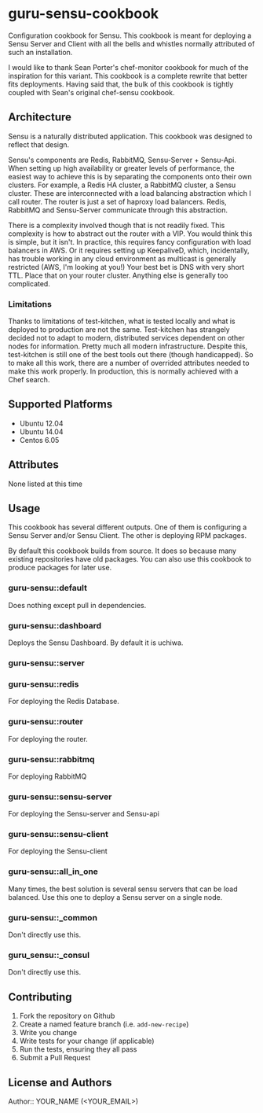 # guru-sensu-cookbook

Configuration cookbook for Sensu.  This cookbook is meant for deploying a Sensu Server and Client with all the bells and whistles normally attributed of such an installation.

I would like to thank Sean Porter's chef-monitor cookbook for much of the inspiration for this variant.  This cookbook is a complete rewrite that better fits deployments.  Having said that, the bulk of this cookbook is tightly coupled with Sean's original chef-sensu cookbook.

## Architecture
Sensu is a naturally distributed application.  This cookbook was designed to reflect that design.

Sensu's components are Redis, RabbitMQ, Sensu-Server + Sensu-Api.  When setting up high availability or greater levels of performance, the easiest way to achieve this is by separating the components onto their own clusters.  For example, a Redis HA cluster, a RabbitMQ cluster, a Sensu cluster.  These are interconnected with a load balancing abstraction which I call router.  The router is just a set of haproxy load balancers.  Redis, RabbitMQ and Sensu-Server communicate through this abstraction.

There is a complexity involved though that is not readily fixed.  This complexity is how to abstract out the router with a VIP.  You would think this is simple, but it isn't.  In practice, this requires fancy configuration with load balancers in AWS.  Or it requires setting up KeepaliveD, which, incidentally, has trouble working in any cloud environment as multicast is generally restricted (AWS, I'm looking at you!)  Your best bet is DNS with very short TTL.  Place that on your router cluster.  Anything else is generally too complicated.

### Limitations
Thanks to limitations of test-kitchen, what is tested locally and what is deployed to production are not the same.  Test-kitchen has strangely decided not to adapt to modern, distributed services dependent on other nodes for information.  Pretty much all modern infrastructure.  Despite this, test-kitchen is still one of the best tools out there (though handicapped).  So to make all this work, there are a number of overrided attributes needed to make this work properly.  In production, this is normally achieved with a Chef search.



## Supported Platforms

 * Ubuntu 12.04
 * Ubuntu 14.04
 * Centos 6.05

## Attributes

None listed at this time

## Usage

This cookbook has several different outputs.  One of them is configuring a Sensu Server and/or Sensu Client.  The other is deploying RPM packages.

By default this cookbook builds from source.  It does so because many existing repositories have old packages.  You can also use this cookbook to produce packages for later use.

### guru-sensu::default
Does nothing except pull in dependencies.

### guru-sensu::dashboard
Deploys the Sensu Dashboard.  By default it is uchiwa.

### guru-sensu::server

### guru-sensu::redis
For deploying the Redis Database.

### guru-sensu::router
For deploying the router.

### guru-sensu::rabbitmq
For deploying RabbitMQ

### guru-sensu::sensu-server
For deploying the Sensu-server and Sensu-api


### guru-sensu::sensu-client
For deploying the Sensu-client

### guru-sensu::all_in_one
Many times, the best solution is several sensu servers that can be load balanced.  Use this one to deploy a Sensu server on a single node.

### guru-sensu::_common
Don't directly use this.

### guru_sensu::_consul
Don't directly use this.

## Contributing

1. Fork the repository on Github
2. Create a named feature branch (i.e. `add-new-recipe`)
3. Write you change
4. Write tests for your change (if applicable)
5. Run the tests, ensuring they all pass
6. Submit a Pull Request

## License and Authors

Author:: YOUR_NAME (<YOUR_EMAIL>)
